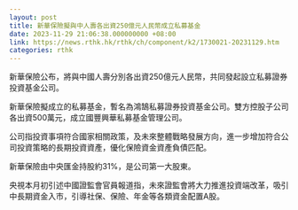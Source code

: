 ```yaml
---
layout: post
title: 新華保險擬與中人壽各出資250億元人民幣成立私募基金
date: 2023-11-29 21:06:38.000000000 +08:00
link: https://news.rthk.hk/rthk/ch/component/k2/1730021-20231129.htm
categories: rthk
---
```


新華保險公布，將與中國人壽分別各出資250億元人民幣，共同發起設立私募證券投資基金公司。

新華保險擬成立的私募基金，暫名為鴻鵠私募證券投資基金公司。雙方控股子公司各出資500萬元，成立國豐興華私募基金管理公司。

公司指投資事項符合國家相關政策，及未來整體戰略發展方向，進一步增加符合公司投資策略的長期投資資產，優化保險資金資產負債匹配。

新華保險由中央匯金持股約31%，是公司第一大股東。

央視本月初引述中國證監會官員報道指，未來證監會將大力推進投資端改革，吸引中長期資金入市，引導社保、保險、年金等各類資金配置A股。
